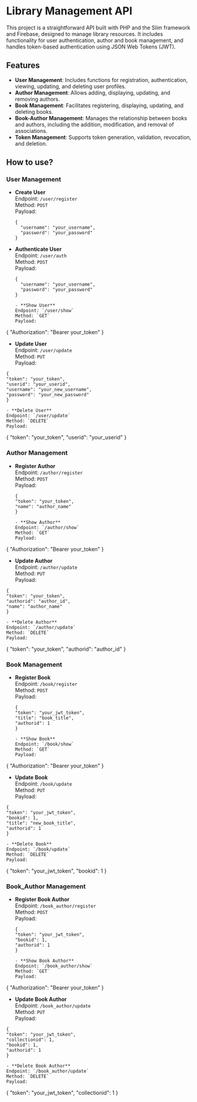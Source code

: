 # Library Management API

This project is a straightforward API built with PHP and the Slim framework and Firebase, designed to manage library resources. It includes functionality for user authentication, author and book management, and handles token-based authentication using JSON Web Tokens (JWT).

## Features

- **User Management**: Includes functions for registration, authentication, viewing, updating, and deleting user profiles.
- **Author Management**: Allows adding, displaying, updating, and removing authors.
- **Book Management**: Facilitates registering, displaying, updating, and deleting books.
- **Book-Author Management**: Manages the relationship between books and authors, including the addition, modification, and removal of associations.
- **Token Management**: Supports token generation, validation, revocation, and deletion.

## How to use?

### User Management

- **Create User**  
  Endpoint: `/user/register`  
  Method: `POST`  
  Payload:  
  ```
  {
    "username": "your_username",
    "password": "your_password"
  }
  
- **Authenticate User**  
  Endpoint: `/user/auth`  
  Method: `POST`  
  Payload:  
  ```
  {
    "username": "your_username",
    "password": "your_password"
  }

  - **Show User**  
  Endpoint: `/user/show`  
  Method: `GET`  
  Payload:  
  ```
{
  "Authorization": "Bearer your_token"
}

  - **Update User**  
  Endpoint: `/user/update`  
  Method: `PUT`  
  Payload:  
  ```
{
  "token": "your_token",
  "userid": "your_userid",
  "username": "your_new_username",
  "password": "your_new_password"
}

  - **Delete User**  
  Endpoint: `/user/update`  
  Method: `DELETE`  
  Payload:  
  ```
{
  "token": "your_token",
  "userid": "your_userid"
}

### Author Management

- **Register Author**  
  Endpoint: `/author/register`  
  Method: `POST`  
  Payload:  
  ```
  {
  "token": "your_token",
  "name": "author_name"
  }

  - **Show Author**  
  Endpoint: `/author/show`  
  Method: `GET`  
  Payload:  
  ```
{
  "Authorization": "Bearer your_token"
}

  - **Update Author**  
  Endpoint: `/author/update`  
  Method: `PUT`  
  Payload:  
  ```
{
  "token": "your_token",
  "authorid": "author_id",
  "name": "author_name"
}

  - **Delete Author**  
  Endpoint: `/author/update`  
  Method: `DELETE`  
  Payload:  
  ```
{
  "token": "your_token",
  "authorid": "author_id"
}

### Book Management

- **Register Book**  
  Endpoint: `/book/register`  
  Method: `POST`  
  Payload:  
  ```
  {
  "token": "your_jwt_token",
  "title": "book_title",
  "authorid": 1
  }

  - **Show Book**  
  Endpoint: `/book/show`  
  Method: `GET`  
  Payload:  
  ```
{
  "Authorization": "Bearer your_token"
}

  - **Update Book**  
  Endpoint: `/book/update`  
  Method: `PUT`  
  Payload:  
  ```
{
  "token": "your_jwt_token",
  "bookid": 1,
  "title": "new_book_title",
  "authorid": 1
}

  - **Delete Book**  
  Endpoint: `/book/update`  
  Method: `DELETE`  
  Payload:  
  ```
{
  "token": "your_jwt_token",
  "bookid": 1
}

### Book_Author Management

- **Register Book Author**  
  Endpoint: `/book_author/register`  
  Method: `POST`  
  Payload:  
  ```
  {
  "token": "your_jwt_token",
  "bookid": 1,
  "authorid": 1
  }

  - **Show Book Author**  
  Endpoint: `/book_author/show`  
  Method: `GET`  
  Payload:  
  ```
{
  "Authorization": "Bearer your_token"
}

  - **Update Book Author**  
  Endpoint: `/book_author/update`  
  Method: `PUT`  
  Payload:  
  ```
{
  "token": "your_jwt_token",
  "collectionid": 1,
  "bookid": 1,
  "authorid": 1
}

  - **Delete Book Author**  
  Endpoint: `/book_author/update`  
  Method: `DELETE`  
  Payload:  
  ```
{
  "token": "your_jwt_token",
  "collectionid": 1
}
